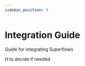 ```yaml
---
sidebar_position: 9
---
```


# Integration Guide

Guide for integrating Superflows

H to decide if needed